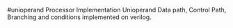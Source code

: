 #unioperand Processor Implementation
Unioperand Data path, Control Path, Branching and conditions implemented on verilog.
